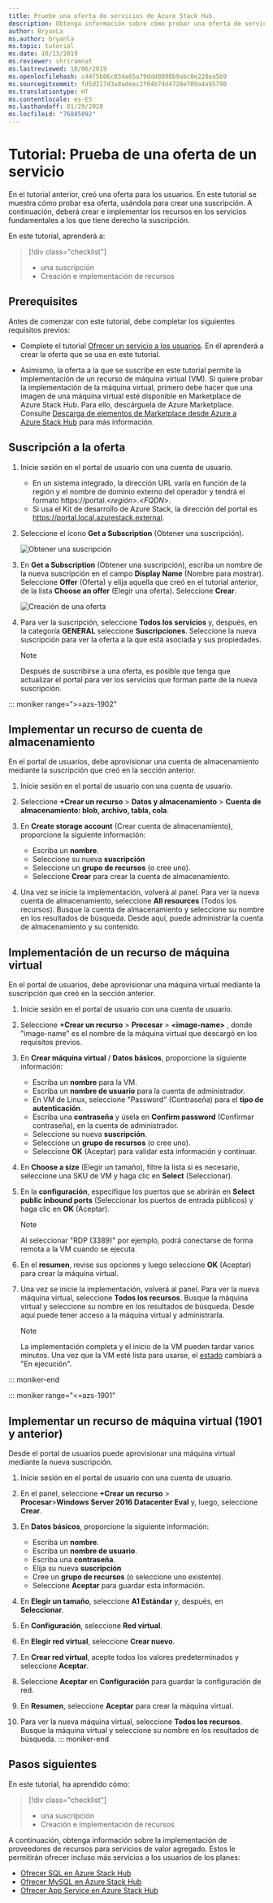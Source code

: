 ```yaml
---
title: Pruebe una oferta de servicios de Azure Stack Hub.
description: Obtenga información sobre cómo probar una oferta de servicio mediante la creación de una suscripción y la implementación de recursos.
author: BryanLa
ms.author: bryanla
ms.topic: tutorial
ms.date: 10/13/2019
ms.reviewer: shriramnat
ms.lastreviewed: 10/06/2019
ms.openlocfilehash: c44f5b06c034a65a79ddd8098b9abc8e220ea5b9
ms.sourcegitcommit: fd5d217d3a8adeec2f04b74d4728e709a4a95790
ms.translationtype: HT
ms.contentlocale: es-ES
ms.lasthandoff: 01/29/2020
ms.locfileid: "76885092"
---
```

# <a name="tutorial-test-a-service-offering"></a>Tutorial: Prueba de una oferta de un servicio

En el tutorial anterior, creó una oferta para los usuarios. En este tutorial se muestra cómo probar esa oferta, usándola para crear una suscripción. A continuación, deberá crear e implementar los recursos en los servicios fundamentales a los que tiene derecho la suscripción.

En este tutorial, aprenderá a:

> [!div class="checklist"]
> * una suscripción
> * Creación e implementación de recursos

## <a name="prerequisites"></a>Prerequisites

Antes de comenzar con este tutorial, debe completar los siguientes requisitos previos:

- Complete el tutorial [Ofrecer un servicio a los usuarios](tutorial-offer-services.md). En él aprenderá a crear la oferta que se usa en este tutorial.

- Asimismo, la oferta a la que se suscribe en este tutorial permite la implementación de un recurso de máquina virtual (VM). Si quiere probar la implementación de la máquina virtual, primero debe hacer que una imagen de una máquina virtual esté disponible en Marketplace de Azure Stack Hub. Para ello, descárguela de Azure Marketplace. Consulte [Descarga de elementos de Marketplace desde Azure a Azure Stack Hub](azure-stack-download-azure-marketplace-item.md) para más información. 

## <a name="subscribe-to-the-offer"></a>Suscripción a la oferta

1. Inicie sesión en el portal de usuario con una cuenta de usuario. 

   - En un sistema integrado, la dirección URL varía en función de la región y el nombre de dominio externo del operador y tendrá el formato https://portal.&lt;*región*&gt;.&lt;*FQDN*&gt;.
   - Si usa el Kit de desarrollo de Azure Stack, la dirección del portal es https://portal.local.azurestack.external.

1. Seleccione el icono **Get a Subscription** (Obtener una suscripción).

   ![Obtener una suscripción](media/tutorial-test-offer/1-get-subscription.png)

1. En **Get a Subscription** (Obtener una suscripción), escriba un nombre de la nueva suscripción en el campo **Display Name** (Nombre para mostrar). Seleccione **Offer** (Oferta) y elija aquella que creó en el tutorial anterior, de la lista **Choose an offer** (Elegir una oferta). Seleccione **Crear**.

   ![Creación de una oferta](media/tutorial-test-offer/2-create-subscription.png)

1. Para ver la suscripción, seleccione **Todos los servicios** y, después, en la categoría **GENERAL** seleccione **Suscripciones**. Seleccione la nueva suscripción para ver la oferta a la que está asociada y sus propiedades.

   >[!NOTE]
   >Después de suscribirse a una oferta, es posible que tenga que actualizar el portal para ver los servicios que forman parte de la nueva suscripción.

::: moniker range=">=azs-1902"
## <a name="deploy-a-storage-account-resource"></a>Implementar un recurso de cuenta de almacenamiento

En el portal de usuarios, debe aprovisionar una cuenta de almacenamiento mediante la suscripción que creó en la sección anterior.

1. Inicie sesión en el portal de usuario con una cuenta de usuario.

1. Seleccione **+Crear un recurso** > **Datos y almacenamiento** > **Cuenta de almacenamiento: blob, archivo, tabla, cola**.

1. En **Create storage account** (Crear cuenta de almacenamiento), proporcione la siguiente información:
  
   - Escriba un **nombre**.
   - Seleccione su nueva **suscripción**
   - Seleccione un **grupo de recursos** (o cree uno). 
   - Seleccione **Crear** para crear la cuenta de almacenamiento.

1. Una vez se inicie la implementación, volverá al panel. Para ver la nueva cuenta de almacenamiento, seleccione **All resources** (Todos los recursos). Busque la cuenta de almacenamiento y seleccione su nombre en los resultados de búsqueda. Desde aquí, puede administrar la cuenta de almacenamiento y su contenido.

## <a name="deploy-a-virtual-machine-resource"></a>Implementación de un recurso de máquina virtual

En el portal de usuarios, debe aprovisionar una máquina virtual mediante la suscripción que creó en la sección anterior.

1. Inicie sesión en el portal de usuario con una cuenta de usuario.

1. Seleccione **+Crear un recurso** > **Procesar** > **\<image-name\>** , donde "image-name" es el nombre de la máquina virtual que descargó en los requisitos previos.
1. En **Crear máquina virtual** / **Datos básicos**, proporcione la siguiente información:
  
   - Escriba un **nombre** para la VM.
   - Escriba un **nombre de usuario** para la cuenta de administrador.
   - En VM de Linux, seleccione "Password" (Contraseña) para el **tipo de autenticación**.
   - Escriba una **contraseña** y úsela en **Confirm password** (Confirmar contraseña), en la cuenta de administrador.
   - Seleccione su nueva **suscripción**.
   - Seleccione un **grupo de recursos** (o cree uno). 
   - Seleccione **OK** (Aceptar) para validar esta información y continuar.

1. En **Choose a size** (Elegir un tamaño), filtre la lista si es necesario, seleccione una SKU de VM y haga clic en **Select** (Seleccionar).  
1. En la **configuración**, especifique los puertos que se abrirán en **Select public inbound ports** (Seleccionar los puertos de entrada públicos) y haga clic en **OK** (Aceptar).
   > [!NOTE]
   > Al seleccionar "RDP (3389)" por ejemplo, podrá conectarse de forma remota a la VM cuando se ejecuta.
1. En el **resumen**, revise sus opciones y luego seleccione **OK** (Aceptar) para crear la máquina virtual.  
1. Una vez se inicie la implementación, volverá al panel. Para ver la nueva máquina virtual, seleccione **Todos los recursos**. Busque la máquina virtual y seleccione su nombre en los resultados de búsqueda. Desde aquí puede tener acceso a la máquina virtual y administrarla.
   > [!NOTE]
   > La implementación completa y el inicio de la VM pueden tardar varios minutos. Una vez que la VM esté lista para usarse, el [estado](/azure/virtual-machines/windows/states-lifecycle) cambiará a "En ejecución".

::: moniker-end

::: moniker range="<=azs-1901"
## <a name="deploy-a-virtual-machine-resource-1901-and-earlier"></a>Implementar un recurso de máquina virtual (1901 y anterior)

Desde el portal de usuarios puede aprovisionar una máquina virtual mediante la nueva suscripción.

1. Inicie sesión en el portal de usuario con una cuenta de usuario.

1. En el panel, seleccione **+Crear un recurso** > **Procesar**>**Windows Server 2016 Datacenter Eval** y, luego, seleccione **Crear**.

1. En **Datos básicos**, proporcione la siguiente información:
  
   - Escriba un **nombre**.
   - Escriba un **nombre de usuario**.
   - Escriba una **contraseña**.
   - Elija su nueva **suscripción**
   - Cree un **grupo de recursos** (o seleccione uno existente). 
   - Seleccione **Aceptar** para guardar esta información.

1. En **Elegir un tamaño**, seleccione **A1 Estándar** y, después, en **Seleccionar**.  
1. En **Configuración**, seleccione **Red virtual**.

1. En **Elegir red virtual**, seleccione **Crear nuevo**.

1. En **Crear red virtual**, acepte todos los valores predeterminados y seleccione **Aceptar**.

1. Seleccione **Aceptar** en **Configuración** para guardar la configuración de red.

1. En **Resumen**, seleccione **Aceptar** para crear la máquina virtual.  

1. Para ver la nueva máquina virtual, seleccione **Todos los recursos**. Busque la máquina virtual y seleccione su nombre en los resultados de búsqueda.
::: moniker-end

## <a name="next-steps"></a>Pasos siguientes

En este tutorial, ha aprendido cómo:

> [!div class="checklist"]
> * una suscripción
> * Creación e implementación de recursos 

A continuación, obtenga información sobre la implementación de proveedores de recursos para servicios de valor agregado. Estos le permitirán ofrecer incluso más servicios a los usuarios de los planes:

- [Ofrecer SQL en Azure Stack Hub](azure-stack-sql-resource-provider.md)
- [Ofrecer MySQL en Azure Stack Hub](azure-stack-mysql-resource-provider.md)
- [Ofrecer App Service en Azure Stack Hub](azure-stack-app-service-overview.md)
